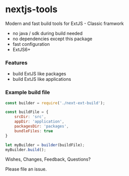 # nextjs-tools

Modern and fast build tools for ExtJS - Classic framwork

* no java / sdk during build needed
* no dependencies except this package
* fast configuration
* ExtJS6+

### Features

* build ExtJS like packages
* build ExtJS like applications

### Example build file

```javascript
const builder = require('./next-ext-build');

const buildFile = {
    srcDir: 'src',
    appDir: 'application',
    packagesDir: 'packages',
    bundleFiles: true
}

let myBuilder = builder(buildFile);
myBuilder.build();
```

Wishes, Changes, Feedback, Questions?

Please file an issue. 
